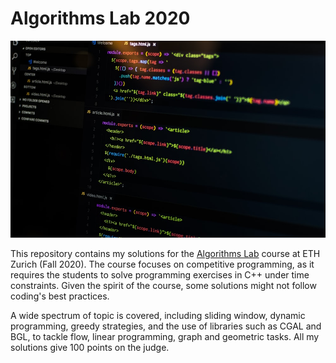 # Algorithms Lab 2020

![Alt text](/wallpaper.jpg?raw=true "Title")


This repository contains my solutions for the [Algorithms Lab](https://cadmo.ethz.ch/education/lectures/HS20/algolab/index.html) course at ETH Zurich (Fall 2020). The course focuses on competitive programming, as it requires the students to solve programming exercises in C++ under time constraints. Given the spirit of the course, some solutions might not follow coding's best practices. 

A wide spectrum of topic is covered, including sliding window, dynamic programming, greedy strategies, and the use of libraries such as CGAL and BGL, to tackle flow, linear programming, graph and geometric tasks. All my solutions give 100 points on the judge. 
